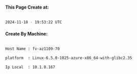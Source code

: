 
   
#### This Page Create at:

```bash

2024-11-18 - 19:53:22 UTC

```

#### Create By Machine:

```bash

Host Name : fv-az1109-70

platform  : Linux-6.5.0-1025-azure-x86_64-with-glibc2.35

Ip Local  : 10.1.0.167

```

